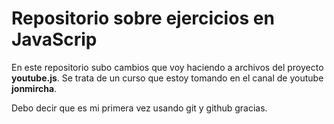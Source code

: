 <h1>Repositorio sobre ejercicios en JavaScrip</h1>

<p>En este repositorio subo cambios que voy haciendo a archivos del proyecto <strong>youtube.js</strong>. 
Se trata de un curso que estoy tomando en el canal de youtube <strong>jonmircha</strong>.</p>
<p>Debo decir que es mi  primera vez usando git y github gracias.</p>
